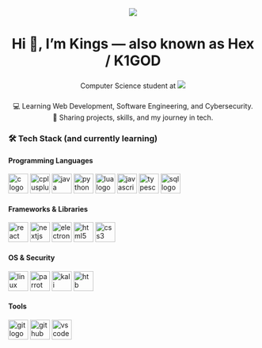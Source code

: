 <div align="center">
  <img src="https://visitor-badge.laobi.icu/badge?page_id=K1Dev-Core.K1Dev-Core" />
</div>

###

<h1 align="center">Hi 👋, I’m Kings — also known as Hex / K1GOD</h1>

###

<p align="center">
  Computer Science student at  
  <a href="https://www.msu.ac.th" target="_blank">
    <img src="https://img.shields.io/badge/University-Mahasarakham-blue?logo=google-scholar&logoColor=white" />
  </a>
</p>

###

<p align="center">
  💻 Learning Web Development, Software Engineering, and Cybersecurity. <br>
  🚀 Sharing projects, skills, and my journey in tech.
</p>

###

<h3 align="left">🛠 Tech Stack (and currently learning)</h3>

#### Programming Languages
<div align="left">
  <img src="https://cdn.jsdelivr.net/gh/devicons/devicon/icons/c/c-original.svg" height="40" alt="c logo" />
  <img src="https://cdn.jsdelivr.net/gh/devicons/devicon/icons/cplusplus/cplusplus-original.svg" height="40" alt="cplusplus logo" />
  <img src="https://cdn.jsdelivr.net/gh/devicons/devicon/icons/java/java-original.svg" height="40" alt="java logo" />
  <img src="https://cdn.jsdelivr.net/gh/devicons/devicon/icons/python/python-original.svg" height="40" alt="python logo" />
  <img src="https://cdn.jsdelivr.net/gh/devicons/devicon/icons/lua/lua-original.svg" height="40" alt="lua logo" />
  <img src="https://cdn.jsdelivr.net/gh/devicons/devicon/icons/javascript/javascript-original.svg" height="40" alt="javascript logo" />
  <img src="https://cdn.jsdelivr.net/gh/devicons/devicon/icons/typescript/typescript-original.svg" height="40" alt="typescript logo" />
  <img src="https://cdn.jsdelivr.net/gh/devicons/devicon/icons/mysql/mysql-original.svg" height="40" alt="sql logo" />
</div>

#### Frameworks & Libraries
<div align="left">
  <img src="https://cdn.jsdelivr.net/gh/devicons/devicon/icons/react/react-original.svg" height="40" alt="react logo" />
  <img src="https://cdn.jsdelivr.net/gh/devicons/devicon/icons/nextjs/nextjs-original.svg" height="40" alt="nextjs logo" />
  <img src="https://cdn.jsdelivr.net/gh/devicons/devicon/icons/electron/electron-original.svg" height="40" alt="electron logo" />
  <img src="https://cdn.jsdelivr.net/gh/devicons/devicon/icons/html5/html5-original.svg" height="40" alt="html5 logo" />
  <img src="https://cdn.jsdelivr.net/gh/devicons/devicon/icons/css3/css3-original.svg" height="40" alt="css3 logo" />
</div>

#### OS & Security
<div align="left">
  <img src="https://cdn.jsdelivr.net/gh/devicons/devicon/icons/linux/linux-original.svg" height="40" alt="linux logo" />
  <img src="https://img.icons8.com/color/48/parrot-security.png" height="40" alt="parrot os logo" />
    <img src="https://upload.wikimedia.org/wikipedia/commons/2/2b/Kali-dragon-icon.svg" height="40" alt="kali linux logo" />
  <img src="https://www.hackthebox.com/images/landingv3/mega-menu-logo-htb.svg" height="40" alt="htb logo" />
</div>

#### Tools
<div align="left">
  <img src="https://cdn.jsdelivr.net/gh/devicons/devicon/icons/git/git-original.svg" height="40" alt="git logo" />
  <img src="https://cdn.jsdelivr.net/gh/devicons/devicon/icons/github/github-original.svg" height="40" alt="github logo" />
  <img src="https://cdn.jsdelivr.net/gh/devicons/devicon/icons/vscode/vscode-original.svg" height="40" alt="vscode logo" />
</div>
